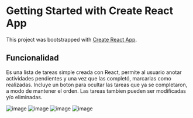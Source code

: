 # Getting Started with Create React App

This project was bootstrapped with [Create React App](https://github.com/facebook/create-react-app).

## Funcionalidad

Es una lista de tareas simple creada con React, permite al usuario anotar actividades pendientes y una vez que las completó, marcarlas como realizadas.
Incluye un boton para ocultar las tareas que ya se completaron, a modo de mantener el orden. Las tareas tambien pueden ser modificadas y/o eliminadas.

![image](https://user-images.githubusercontent.com/89166782/167875116-bc2ecd53-2ba5-48f3-8226-99e0aee0601a.png)
![image](https://user-images.githubusercontent.com/89166782/167875307-7d3f4af3-9b50-4fd8-b02b-f600a7dba975.png)
![image](https://user-images.githubusercontent.com/89166782/167875382-969cf5b7-e48e-4f85-bdf4-93466f479eed.png)
![image](https://user-images.githubusercontent.com/89166782/167875412-c46001d6-0a62-4581-b6d3-d75475ba51b0.png)

